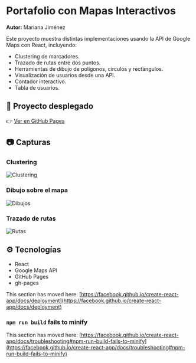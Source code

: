 # Portafolio con Mapas Interactivos

**Autor:** Mariana Jiménez

Este proyecto muestra distintas implementaciones usando la API de Google Maps con React, incluyendo:

- Clustering de marcadores.
- Trazado de rutas entre dos puntos.
- Herramientas de dibujo de polígonos, círculos y rectángulos.
- Visualización de usuarios desde una API.
- Contador interactivo.
- Tabla de usuarios.

## 🚀 Proyecto desplegado

👉 [Ver en GitHub Pages](https://M-J-A-C.github.io/Portafolio)

## 📷 Capturas

### Clustering
![Clustering](./capturas/clustering.png)

### Dibujo sobre el mapa
![Dibujos](./capturas/dibujos.png)

### Trazado de rutas
![Rutas](./capturas/rutas.png)

## ⚙️ Tecnologías

- React
- Google Maps API
- GitHub Pages
- gh-pages

This section has moved here: [https://facebook.github.io/create-react-app/docs/deployment](https://facebook.github.io/create-react-app/docs/deployment)

### `npm run build` fails to minify

This section has moved here: [https://facebook.github.io/create-react-app/docs/troubleshooting#npm-run-build-fails-to-minify](https://facebook.github.io/create-react-app/docs/troubleshooting#npm-run-build-fails-to-minify)
